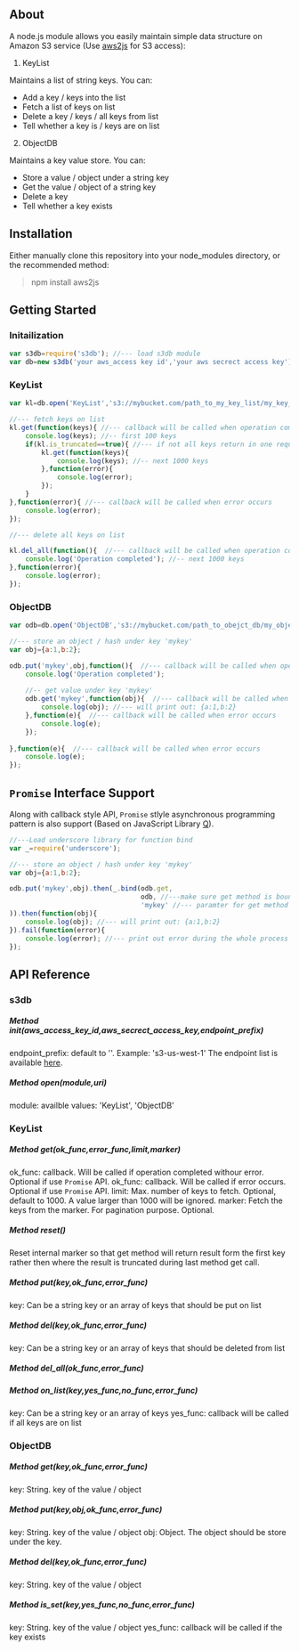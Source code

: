 ## About

A node.js module allows you easily maintain simple data structure on Amazon S3 service (Use [aws2js](https://github.com/SaltwaterC/aws2js) for S3 access):

1. KeyList

Maintains a list of string keys. You can:

* Add a key / keys into the list
* Fetch a list of keys on list
* Delete a key / keys / all keys from list
* Tell whether a key is / keys are on list

2. ObjectDB

Maintains a key value store. You can:

* Store a value / object under a string key
* Get the value / object of a string key
* Delete a key
* Tell whether a key exists

## Installation

Either manually clone this repository into your node_modules directory, or the recommended method:

> npm install aws2js

## Getting Started

### Initailization

```javascript
var s3db=require('s3db'); //--- load s3db module
var db=new s3db('your aws_access key id','your aws secrect access key');
```

### KeyList

```javascript
var kl=db.open('KeyList','s3://mybucket.com/path_to_my_key_list/my_key_list'); //--Open a keylist

//--- fetch keys on list
kl.get(function(keys){ //--- callback will be called when operation completed without error.
	console.log(keys); //-- first 100 keys
	if(kl.is_truncated==true){ //--- if not all keys return in one request (default fetch only first 1000 keys), then continue to fetch the rest keys on the list.
		kl.get(function(keys){
			console.log(keys); //-- next 1000 keys
		},function(error){
			console.log(error);
		});
	}
},function(error){ //--- callback will be called when error occurs
	console.log(error);
});

//--- delete all keys on list

kl.del_all(function(){  //--- callback will be called when operation completed without error.
	console.log('Operation completed'); //-- next 1000 keys
},function(error){
	console.log(error);
});

```

### ObjectDB

```javascript
var odb=db.open('ObjectDB','s3://mybucket.com/path_to_obejct_db/my_object_db'); //--Open a ObjectDB

//--- store an object / hash under key 'mykey'
var obj={a:1,b:2};

odb.put('mykey',obj,function(){  //--- callback will be called when operation completed without error. 
	console.log('Operation completed');
	
	//-- get value under key 'mykey'
	odb.get('mykey',function(obj){  //--- callback will be called when operation completed without error. 
		console.log(obj); //--- will print out: {a:1,b:2}
	},function(e){	//--- callback will be called when error occurs
		console.log(e);
	});
	
},function(e){	//--- callback will be called when error occurs
	console.log(e);
});

```

## `Promise` Interface Support

Along with callback style API, `Promise` stlyle asynchronous programming pattern is also support (Based on JavaScript Library [Q](https://github.com/kriskowal/q/)).


```javascript
//---Load underscore library for function bind
var _=require('underscore');

//--- store an object / hash under key 'mykey'
var obj={a:1,b:2};

odb.put('mykey',obj).then(_.bind(odb.get,
								 odb, //---make sure get method is bound to odb object when is called
								 'mykey' //--- paramter for get method
)).then(function(obj){
	console.log(obj); //--- will print out: {a:1,b:2}
}).fail(function(error){
	console.log(error); //--- print out error during the whole process
});

```

## API Reference

### s3db

##### Method init(aws_access_key_id,aws_secrect_access_key,endpoint_prefix)

endpoint_prefix: default to ''. Example: 's3-us-west-1' The endpoint list is available [here](http://docs.amazonwebservices.com/general/latest/gr/index.html?rande.html#s3_region).

##### Method open(module,uri)
module: availble values: 'KeyList', 'ObjectDB'

### KeyList

##### Method get(ok_func,error_func,limit,marker)
ok_func: callback. Will be called if operation completed withour error. Optional if use `Promise` API.
ok_func: callback. Will be called if error occurs. Optional if use `Promise` API.
limit: Max. number of keys to fetch. Optional, default to 1000. A value larger than 1000 will be ignored.
marker: Fetch the keys from the marker. For pagination purpose. Optional.

##### Method reset()
Reset internal marker so that get method will return result form the first key rather then where the result is truncated during last method get call.

##### Method put(key,ok_func,error_func)
key: Can be a string key or an array of keys that should be put on list

##### Method del(key,ok_func,error_func)
key: Can be a string key or an array of keys that should be deleted from list

##### Method del_all(ok_func,error_func)

##### Method on_list(key,yes_func,no_func,error_func)
key: Can be a string key or an array of keys
yes_func: callback will be called if all keys are on list


### ObjectDB

##### Method get(key,ok_func,error_func)
key: String. key of the value / object

##### Method put(key,obj,ok_func,error_func)
key: String. key of the value / object
obj: Object. The object should be store under the key.

##### Method del(key,ok_func,error_func)
key: String. key of the value / object

##### Method is_set(key,yes_func,no_func,error_func)
key: String. key of the value / object
yes_func: callback will be called if the key exists


